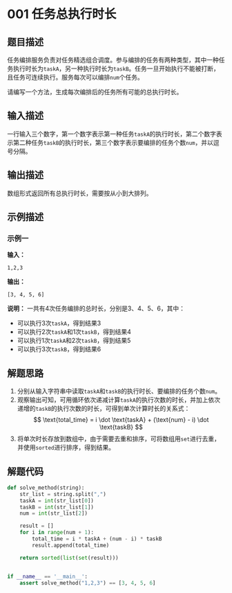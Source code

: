 # 001 任务总执行时长

## 题目描述

任务编排服务负责对任务精选组合调度。参与编排的任务有两种类型，其中一种任务执行时长为`taskA`，另一种执行时长为`taskB`。任务一旦开始执行不能被打断，且任务可连续执行。服务每次可以编排`num`个任务。

请编写一个方法，生成每次编排后的任务所有可能的总执行时长。

## 输入描述

一行输入三个数字，第一个数字表示第一种任务`taskA`的执行时长，第二个数字表示第二种任务`taskB`的执行时长，第三个数字表示要编排的任务个数`num`，并以逗号分隔。

## 输出描述

数组形式返回所有总执行时长，需要按从小到大排列。 

## 示例描述

### 示例一

**输入：**
```text
1,2,3
```

**输出：**
```text
[3, 4, 5, 6]
```

**说明：**
一共有4次任务编排的总时长，分别是3、4、5、6，其中：
- 可以执行3次`taskA`，得到结果3
- 可以执行2次`taskA`和1次`taskB`，得到结果4
- 可以执行1次`taskA`和2次`taskB`，得到结果5
- 可以执行3次`taskB`，得到结果6

## 解题思路

1. 分别从输入字符串中读取`taskA`和`taskB`的执行时长、要编排的任务个数`num`。
2. 观察输出可知，可用循环依次递减计算`taskA`的执行次数的时长，并加上依次递增的`taskB`的执行次数的时长，可得到单次计算时长的关系式：
$$
\text{total_time} = i \dot \text{taskA} + (\text{num} - i) \dot \text{taskB}    
$$
3. 将单次时长存放到数组中，由于需要去重和排序，可将数组用`set`进行去重，并使用`sorted`进行排序，得到结果。   

## 解题代码

```python
def solve_method(string):
    str_list = string.split(",")
    taskA = int(str_list[0])
    taskB = int(str_list[1])
    num = int(str_list[2])

    result = []
    for i in range(num + 1):
        total_time = i * taskA + (num - i) * taskB
        result.append(total_time)

    return sorted(list(set(result)))


if __name__ == '__main__':
    assert solve_method("1,2,3") == [3, 4, 5, 6]
```